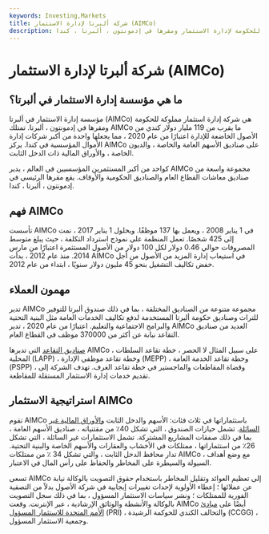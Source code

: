 ```yaml
---
keywords: Investing,Markets
title: شركة ألبرتا لإدارة الاستثمار (AIMCo)
description: مؤسسة ألبرتا لإدارة الاستثمار هي شركة مملوكة للحكومة لإدارة الاستثمار ومقرها في إدمونتون ، ألبرتا ، كندا.
---
```


# شركة ألبرتا لإدارة الاستثمار (AIMCo)
## ما هي مؤسسة إدارة الاستثمار في ألبرتا؟

مؤسسة إدارة الاستثمار في ألبرتا (AIMCo) هي شركة إدارة استثمار مملوكة للحكومة ومقرها في إدمونتون ، ألبرتا. تمتلك AIMCo ما يقرب من 119 مليار دولار كندي من الأصول الخاضعة للإدارة اعتبارًا من عام 2020 ، مما يجعلها واحدة من أكبر شركات إدارة الأموال المؤسسية في كندا. يركز AIMCo على صناديق الأسهم العامة والخاصة ، والديون الخاصة ، والأوراق المالية ذات الدخل الثابت.

كواحد من أكبر المستثمرين المؤسسيين في العالم ، يدير AIMCo مجموعة واسعة من صناديق معاشات القطاع العام والصناديق الحكومية والأوقاف. يقع مقرها الرئيسي في إدمونتون ، ألبرتا ، كندا.

## فهم AIMCo

تأسست AIMCo في 1 يناير 2008 ، ويعمل بها 137 موظفًا. وبحلول 1 يناير 2017 ، نمت إلى 425 شخصًا. تعمل المنظمة على نموذج استرداد التكلفة ، حيث يبلغ متوسط المصروفات حوالي 0.46 دولار لكل 100 دولار من الأصول المستثمرة اعتبارًا من مارس 2014. منذ عام 2012 ، بدأت AIMCo في استيعاب إدارة المزيد من الأصول من أجل خفض تكاليف التشغيل بنحو 45 مليون دولار سنويًا ، ابتداء من عام 2012.

## مهمون العملاء

تدير AIMCo مجموعة متنوعة من الصناديق المختلفة ، بما في ذلك صندوق ألبرتا للتوفير للتراث وصناديق حكومة ألبرتا المستخدمة لدفع تكاليف الخدمات العامة مثل البنية التحتية والبرامج الاجتماعية والتعليم. اعتبارًا من عام 2020 ، تدير AIMCo العديد من صناديق التقاعد نيابة عن أكثر من 370000 موظف في القطاع العام.

[صناديق التقاعد](/pensionplan) التي تديرها AIMCo ، على سبيل المثال لا الحصر ، خطة تقاعد السلطات المحلية (LAPP) ، وخطة تقاعد موظفي الإدارة (MEPP) ، وخطة تقاعد الخدمة العامة (PSPP) ، وقضاة المقاطعات والماجستير في خطة تقاعد الغرف. تهدف الشركة إلى تقديم خدمات إدارة الاستثمار المستقلة للمقاطعة.

## استراتيجية الاستثمار AIMCo

تقوم AIMCo باستثماراتها في ثلاث فئات: الأسهم والدخل الثابت [والأوراق المالية غير السائلة](/illiquid). تشمل حيازات الصندوق ، التي تشكل 40٪ من مقتنياته ، صناديق الأسهم العامة ، بما في ذلك صفقات المشاريع المشتركة. تشمل الاستثمارات غير السائلة ، التي تشكل 26٪ من استثماراتها ، ممتلكات في الأخشاب والعقارات والأسهم الخاصة والبنية التحتية. تدار محافظ الدخل الثابت ، والتي تشكل 34 ٪ من ممتلكات AIMCo ، مع وضع أهداف السيولة والسيطرة على المخاطر والحفاظ على رأس المال في الاعتبار.

تسعى AIMCo إلى تعظيم العوائد وتقليل المخاطر باستخدام حقوق التصويت بالوكالة نيابة عن عملائها ؛ إعطاء الأولوية لإحداث تغييرات إيجابية في شركة الأصول بدلاً من التصفية الفورية للممتلكات ؛ ونشر سياسات الاستثمار المسؤول ، بما في ذلك سجل التصويت بالوكالة والأنشطة والوثائق الإرشادية ، عبر الإنترنت. وقعت AIMCo أيضًا على [مبادئ الأمم المتحدة للاستثمار المسؤول](/un-principles-responsible-investment-pri) (PRI) ، والتحالف الكندي للحوكمة الرشيدة (CCGG) ، وجمعية الاستثمار المسؤول.


